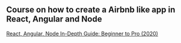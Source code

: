 ## Course on how to create a Airbnb like app in React, Angular and Node
[React, Angular, Node In-Depth Guide: Beginner to Pro (2020)](https://www.udemy.com/course/react-angular-node-in-depth-guide-beginner-to-pro-2020/?referralCode=1AC4132CB5C3389C9AB7)
